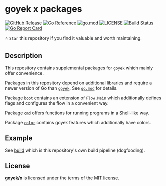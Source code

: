 # goyek x packages

[![GitHub Release](https://img.shields.io/github/v/release/goyek/x)](https://github.com/goyek/x/releases)
[![Go Reference](https://pkg.go.dev/badge/github.com/goyek/x.svg)](https://pkg.go.dev/github.com/goyek/x)
[![go.mod](https://img.shields.io/github/go-mod/go-version/goyek/x)](go.mod)
[![LICENSE](https://img.shields.io/github/license/goyek/x)](LICENSE)
[![Build Status](https://img.shields.io/github/workflow/status/goyek/x/build)](https://github.com/goyek/x/actions?query=workflow%3Abuild+branch%3Amain)
[![Go Report Card](https://goreportcard.com/badge/github.com/goyek/x)](https://goreportcard.com/report/github.com/goyek/x)

⭐ `Star` this repository if you find it valuable and worth maintaining.

## Description

This repository contains supplemental packages for [`goyek`](https://github.com/goyek/goyek)
which mainly offer convenience.

Packages in this repository depend on additional libraries
and require a newer version of Go than [`goyek`](https://github.com/goyek/goyek).
See [`go.mod`](go.mod) for details.

Package [`boot`](https://pkg.go.dev/github.com/goyek/x/boot)
contains an extension of `Flow.Main` which additionally
defines flags and configures the flow in a convenient way.

Package [`cmd`](https://pkg.go.dev/github.com/goyek/x/cmd) offers functions for running programs in a Shell-like way.

Package [`color`](https://pkg.go.dev/github.com/goyek/x/color)
contains goyek features which additionally have colors.

## Example

See [build](build) which is this repository's own build pipeline (dogfooding).

## License

**goyek/x** is licensed under the terms of the [MIT license](LICENSE).

